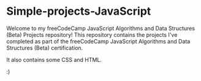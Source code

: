 # Simple-projects-JavaScript

Welcome to my freeCodeCamp JavaScript Algorithms and Data Structures (Beta) Projects repository! This repository contains the projects I've completed as part of the freeCodeCamp JavaScript Algorithms and Data Structures (Beta) certification.

It also contains some CSS and HTML.

:)
